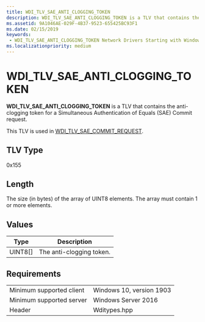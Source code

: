 ```yaml
---
title: WDI_TLV_SAE_ANTI_CLOGGING_TOKEN
description: WDI_TLV_SAE_ANTI_CLOGGING_TOKEN is a TLV that contains the anti-clogging token for a Simultaneous Authentication of Equals (SAE) Commit request.
ms.assetid: 9A1046AE-029F-4B37-9523-655425BC93F1
ms.date: 02/15/2019
keywords:
 - WDI_TLV_SAE_ANTI_CLOGGING_TOKEN Network Drivers Starting with Windows Vista
ms.localizationpriority: medium
---
```


# WDI_TLV_SAE_ANTI_CLOGGING_TOKEN

**WDI_TLV_SAE_ANTI_CLOGGING_TOKEN** is a TLV that contains the anti-clogging token for a Simultaneous Authentication of Equals (SAE) Commit request.

This TLV is used in [WDI_TLV_SAE_COMMIT_REQUEST](wdi-tlv-sae-commit-request.md).

## TLV Type

0x155

## Length

The size (in bytes) of the array of UINT8 elements. The array must contain 1 or more elements.

## Values

| Type | Description |
| --- | --- |
| UINT8[] | The anti-clogging token. |

## Requirements

|   |   |
| --- | --- |
| Minimum supported client | Windows 10, version 1903 |
| Minimum supported server | Windows Server 2016 |
| Header | Wditypes.hpp |